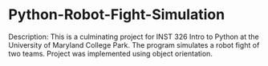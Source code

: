# Python-Robot-Fight-Simulation

Description: This is a culminating project for INST 326 Intro to Python at the University of Maryland College Park. The program simulates a robot fight of two teams. Project was implemented using object orientation.

